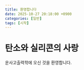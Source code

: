 ```yaml
---
title: 환영합니다
date: 2025-10-27 20:18:00 +0900
categories: [일반]
tags: [시작]
---
```


# 탄소와 실리콘의 사랑

운사고출력학에 오신 것을 환영합니다.
